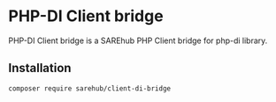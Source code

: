 # PHP-DI Client bridge
PHP-DI Client bridge is a SAREhub PHP Client bridge for php-di library.

## Installation
```
composer require sarehub/client-di-bridge
```